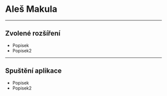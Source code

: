 # Aleš Makula
---
## Zvolené rozšíření
- Popisek
- Popisek2
---
## Spuštění aplikace

- Popisek
- Popisek2
